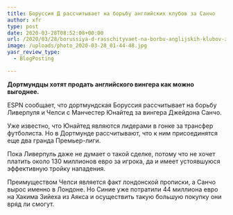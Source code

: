 ```yaml
---
title: Боруссия Д рассчитывает на борьбу английских клубов за Санчо
author: xfr
type: post
date: 2020-03-28T08:52:08+00:00
url: /2020/03/28/borussiya-d-rasschityvaet-na-borbu-anglijskih-klubov-za-sancho/
image: /uploads/photo_2020-03-28_01-44-48.jpg
yasr_review_type:
  - BlogPosting

---
```

**Дортмундцы хотят продать английского вингера как можно выгоднее.**

ESPN сообщает, что дортмундская Боруссия рассчитывает на борьбу Ливерпуля и Челси с Манчестер Юнайтед за вингера Джейдона Санчо.

Уже известно, что Юнайтед являются лидерами в гонке за трансфер футболиста. Но в Дортмунде рассчитывают, что к ним присоединятся еще два гранда Премьер-лиги.

Пока Ливерпуль даже не думает о такой сделке, потому что не хочет платить около 130 миллионов евро за игрока, да и имеет устоявшуюся эффективную тройку нападения.

Преимуществом Челси является факт лондонской прописки, а Санчо вырос именно в Лондоне. Но Синие уже потратили 44 миллиона евро на Хакима Зийеха из Аякса и осуществить такую большую покупку они вряд ли смогут.